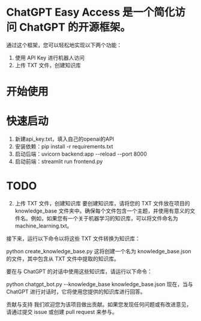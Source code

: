 # ChatGPT Easy Access 是一个简化访问 ChatGPT 的开源框架。

通过这个框架，您可以轻松地实现以下两个功能：

1. 使用 API Key 进行机器人访问
2. 上传 TXT 文件，创建知识库

# 开始使用

# 快速启动
1. 新建api_key.txt，填入自己的openai的API
2. 安装依赖：pip install -r requirements.txt
3. 启动后端：uvicorn backend:app --reload --port 8000
4. 启动前端：streamlit run frontend.py

# TODO

2. 上传 TXT 文件，创建知识库
要创建知识库，请将您的 TXT 文件放在项目的 knowledge_base 文件夹中。确保每个文件包含一个主题，并使用有意义的文件名。例如，如果您有一个关于机器学习的知识库，可以将文件命名为 machine_learning.txt。

接下来，运行以下命令以将这些 TXT 文件转换为知识库：

python create_knowledge_base.py
这将创建一个名为 knowledge_base.json 的文件，其中包含从 TXT 文件中提取的知识库。

要在与 ChatGPT 的对话中使用这些知识库，请运行以下命令：

python chatgpt_bot.py --knowledge_base knowledge_base.json
现在，当与 ChatGPT 进行对话时，它将使用您提供的知识库进行回答。




贡献与支持
我们欢迎您为该项目做出贡献。如果您发现任何问题或有改进意见，请通过提交 issue 或创建 pull request 来参与。

